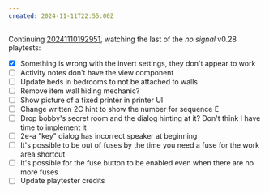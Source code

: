 ```yaml
---
created: 2024-11-11T22:55:00Z
---
```


Continuing [20241110192951](20241110192951.md), watching the last of the _no signal_ v0.28 playtests:
- [x] Something is wrong with the invert settings, they don't appear to work
- [ ] Activity notes don't have the view component
- [ ] Update beds in bedrooms to not be attached to walls
- [ ] Remove item wall hiding mechanic?
- [ ] Show picture of a fixed printer in printer UI
- [ ] Change written 2C hint to show the number for sequence E
- [ ] Drop bobby's secret room and the dialog hinting at it? Don't think I have time to implement it
- [ ] 2e-a "key" dialog has incorrect speaker at beginning
- [ ] It's possible to be out of fuses by the time you need a fuse for the work area shortcut
- [ ] It's possible for the fuse button to be enabled even when there are no more fuses
- [ ] Update playtester credits
